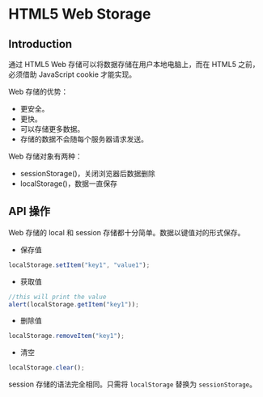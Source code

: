 # HTML5 Web Storage

## Introduction

通过 HTML5 Web 存储可以将数据存储在用户本地电脑上，而在 HTML5 之前，必须借助 JavaScript cookie 才能实现。

Web 存储的优势：

- 更安全。
- 更快。
- 可以存储更多数据。
- 存储的数据不会随每个服务器请求发送。

Web 存储对象有两种：

- sessionStorage()，关闭浏览器后数据删除
- localStorage()，数据一直保存

## API 操作

Web 存储的 local 和 session 存储都十分简单。数据以键值对的形式保存。

- 保存值

```js
localStorage.setItem("key1", "value1");
```

- 获取值

```js
//this will print the value
alert(localStorage.getItem("key1")); 
```

- 删除值

```js
localStorage.removeItem("key1");
```

- 清空

```js
localStorage.clear();
```

session 存储的语法完全相同。只需将 `localStorage` 替换为 `sessionStorage`。
